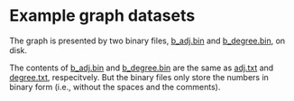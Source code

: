 # Example graph datasets

The graph is presented by two binary files, [b_adj.bin](example/b_adj.bin) and [b_degree.bin](example/b_degree.bin), on disk.

The contents of [b_adj.bin](example/b_adj.bin) and [b_degree.bin](example/b_degree.bin) are the same as [adj.txt](example/adj.txt) and [degree.txt](example/degree.txt), respecitvely. But the binary files only store the numbers in binary form (i.e., without the spaces and the comments).
